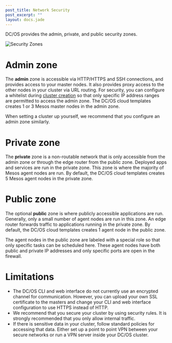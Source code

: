 ```yaml
---
post_title: Network Security
post_excerpt: ""
layout: docs.jade
---
```

DC/OS provides the admin, private, and public security zones.

![Security Zones](../img/security-zones.jpg)

# Admin zone

The **admin** zone is accessible via HTTP/HTTPS and SSH connections, and provides access to your master nodes. It also provides proxy access to the other nodes in your cluster via URL routing. For security, you can configure a whitelist during [cluster creation][1] so that only specific IP address ranges are permitted to access the admin zone. The DC/OS cloud templates creates 1 or 3 Mesos master nodes in the admin zone.

When setting a cluster up yourself, we recommend that you configure an admin zone similarly.

# Private zone

The **private** zone is a non-routable network that is only accessible from the admin zone or through the edge router from the public zone. Deployed apps and services are run in the private zone. This zone is where the majority of Mesos agent nodes are run. By default, the DC/OS cloud templates creates 5 Mesos agent nodes in the private zone.

# Public zone

The optional **public** zone is where publicly accessible applications are run. Generally, only a small number of agent nodes are run in this zone. An edge router forwards traffic to applications running in the private zone. By default, the DC/OS cloud templates creates 1 agent node in the public zone.

The agent nodes in the public zone are labeled with a special role so that only specific tasks can be scheduled here. These agent nodes have both public and private IP addresses and only specific ports are open in the firewall.

# Limitations

*   The DC/OS CLI and web interface do not currently use an encrypted channel for communication. However, you can upload your own SSL certificate to the masters and change your CLI and web interface configuration to use HTTPS instead of HTTP.
*   We recommend that you secure your cluster by using security rules. It is strongly recommended that you only allow internal traffic.
*   If there is sensitive data in your cluster, follow standard policies for accessing that data. Either set up a point to point VPN between your secure networks or run a VPN server inside your DC/OS cluster.

 [1]: /docs/1.7/administration/installing/
